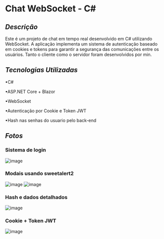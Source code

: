 # Chat WebSocket - C#

## *Descrição*

Este é um projeto de chat em tempo real desenvolvido em C# utilizando WebSocket. A aplicação implementa um sistema de autenticação baseado em cookies e tokens para garantir a segurança das comunicações entre os usuários. Tanto o cliente como o servidor foram desenvolvidos por min.

## *Tecnologias Utilizadas*
•C#

•ASP.NET Core + Blazor

•WebSocket

•Autenticação por Cookie e Token JWT

•Hash nas senhas do usuario pelo back-end 
 

## *Fotos*

### Sistema de login
![image](https://github.com/user-attachments/assets/9d0fefc9-8ac2-4974-84e1-e8810232afa7)

### Modais usando sweetalert2
![image](https://github.com/user-attachments/assets/629d8beb-4857-46e6-a785-794f1eefbf05)
![image](https://github.com/user-attachments/assets/3815a3ad-7ffb-4953-8861-392764c92425)


### Hash e dados detalhados
![image](https://github.com/user-attachments/assets/f4bb8425-12d1-4e8f-af47-b7a00c9dc4ed)

### Cookie +  Token JWT
![image](https://github.com/user-attachments/assets/469f56cc-a7cf-423b-a396-cf090e67508d)
